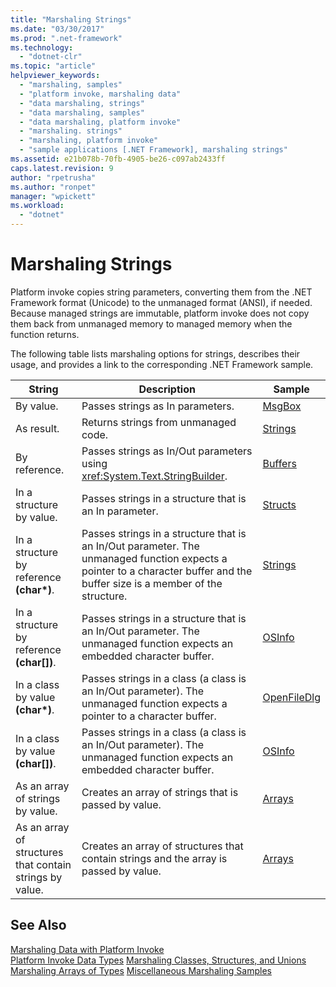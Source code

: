 ```yaml
---
title: "Marshaling Strings"
ms.date: "03/30/2017"
ms.prod: ".net-framework"
ms.technology: 
  - "dotnet-clr"
ms.topic: "article"
helpviewer_keywords: 
  - "marshaling, samples"
  - "platform invoke, marshaling data"
  - "data marshaling, strings"
  - "data marshaling, samples"
  - "data marshaling, platform invoke"
  - "marshaling. strings"
  - "marshaling, platform invoke"
  - "sample applications [.NET Framework], marshaling strings"
ms.assetid: e21b078b-70fb-4905-be26-c097ab2433ff
caps.latest.revision: 9
author: "rpetrusha"
ms.author: "ronpet"
manager: "wpickett"
ms.workload: 
  - "dotnet"
---
```

# Marshaling Strings
Platform invoke copies string parameters, converting them from the .NET Framework format (Unicode) to the unmanaged format (ANSI), if needed. Because managed strings are immutable, platform invoke does not copy them back from unmanaged memory to managed memory when the function returns.  
  
 The following table lists marshaling options for strings, describes their usage, and provides a link to the corresponding .NET Framework sample.  
  
|String|Description|Sample|  
|------------|-----------------|------------|  
|By value.|Passes strings as In parameters.|[MsgBox](msgbox-sample.md)|  
|As result.|Returns strings from unmanaged code.|[Strings](https://msdn.microsoft.com/library/be9e82a3-dc95-4aaa-9396-61b66e467e02(v=vs.100))|  
|By reference.|Passes strings as In/Out parameters using <xref:System.Text.StringBuilder>.|[Buffers](https://msdn.microsoft.com/library/e30d36e8-d7c4-4936-916a-8fdbe4d9ffd5(v=vs.100))|  
|In a structure by value.|Passes strings in a structure that is an In parameter.|[Structs](https://msdn.microsoft.com/library/96a62265-dcf9-4608-bc0a-1f762ab9f48e(v=vs.100))|  
|In a structure by reference **(char\*)**.|Passes strings in a structure that is an In/Out parameter. The unmanaged function expects a pointer to a character buffer and the buffer size is a member of the structure.|[Strings](https://msdn.microsoft.com/library/be9e82a3-dc95-4aaa-9396-61b66e467e02(v=vs.100))|  
|In a structure by reference **(char[])**.|Passes strings in a structure that is an In/Out parameter. The unmanaged function expects an embedded character buffer.|[OSInfo](https://msdn.microsoft.com/library/69d89067-507b-41fe-859d-30bf3ff29455(v=vs.100))|  
|In a class by value **(char\*)**.|Passes strings in a class (a class is an In/Out parameter). The unmanaged function expects a pointer to a character buffer.|[OpenFileDlg](https://msdn.microsoft.com/library/b7dea792-cb92-4baf-ac7b-6a24803e6c75(v=vs.100))|  
|In a class by value **(char[])**.|Passes strings in a class (a class is an In/Out parameter). The unmanaged function expects an embedded character buffer.|[OSInfo](https://msdn.microsoft.com/library/69d89067-507b-41fe-859d-30bf3ff29455(v=vs.100))|  
|As an array of strings by value.|Creates an array of strings that is passed by value.|[Arrays](marshaling-different-types-of-arrays.md)|  
|As an array of structures that contain strings by value.|Creates an array of structures that contain strings and the array is passed by value.|[Arrays](marshaling-different-types-of-arrays.md)|  
  
## See Also  
 [Marshaling Data with Platform Invoke](marshaling-data-with-platform-invoke.md)  
 [Platform Invoke Data Types](https://msdn.microsoft.com/library/16014d9f-d6bd-481e-83f0-df11377c550f(v=vs.100))  
 [Marshaling Classes, Structures, and Unions](marshaling-classes-structures-and-unions.md)  
 [Marshaling Arrays of Types](https://msdn.microsoft.com/library/049b1c1b-228f-4445-88ec-91bc7fd4b1e8(v=vs.100))  
 [Miscellaneous Marshaling Samples](https://msdn.microsoft.com/library/a915c948-54e9-4d0f-a525-95a77fd8ed70(v=vs.100))
